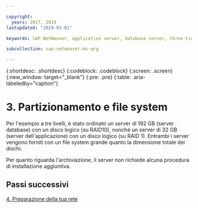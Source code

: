 ```yaml
---

copyright:
  years: 2017, 2019
lastupdated: "2019-03-01"

keywords: SAP NetWeaver, application server, database server, three-tier

subcollection: sap-netweaver-ms-qrg

---
```


{:shortdesc: .shortdesc}
{:codeblock: .codeblock}
{:screen: .screen}
{:new_window: target="_blank"}
{:pre: .pre}
{:table: .aria-labeledby="caption"}

# 3. Partizionamento e file system

Per l'esempio a tre livelli, è stato ordinato un server di 192 GB (server database) con un disco logico (su RAID10), nonché un server di 32 GB (server dell'applicazione) con un disco logico (su RAID 1). Entrambi i server vengono forniti con un file system grande quanto la dimensione totale dei dischi.

Per quanto riguarda l'archiviazione, il server non richiede alcuna procedura di installazione aggiuntiva.

## Passi successivi

[4. Preparazione della tua rete](/docs/infrastructure/sap-netweaver-ms-qrg?topic=sap-netweaver-ms-qrg-network)
